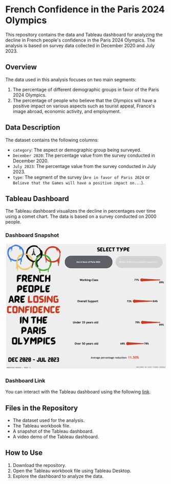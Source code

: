 # French Confidence in the Paris 2024 Olympics

This repository contains the data and Tableau dashboard for analyzing the decline in French people's confidence in the Paris 2024 Olympics. The analysis is based on survey data collected in December 2020 and July 2023.

## Overview

The data used in this analysis focuses on two main segments:
1. The percentage of different demographic groups in favor of the Paris 2024 Olympics.
2. The percentage of people who believe that the Olympics will have a positive impact on various aspects such as tourist appeal, France's image abroad, economic activity, and employment.

## Data Description

The dataset contains the following columns:
- `category`: The aspect or demographic group being surveyed.
- `December 2020`: The percentage value from the survey conducted in December 2020.
- `July 2023`: The percentage value from the survey conducted in July 2023.
- `type`: The segment of the survey (`Are in favor of Paris 2024` or `Believe that the Games will have a positive impact on...`).


## Tableau Dashboard

The Tableau dashboard visualizes the decline in percentages over time using a comet chart. The data is based on a survey conducted on 2000 people.

### Dashboard Snapshot

![Dashboard Snapshot](Snapshot.png)

### Dashboard Link

You can interact with the Tableau dashboard using the following [link](https://public.tableau.com/views/FrenchpeoplearelosingconfidenceintheParisOlympicsMOM2024Week21/Paris_Olympics?:language=en-US&:sid=&:display_count=n&:origin=viz_share_link).

## Files in the Repository

- The dataset used for the analysis.
- The Tableau workbook file.
- A snapshot of the Tableau dashboard.
- A video demo of the Tableau dashboard.

## How to Use

1. Download the repository.
2. Open the Tableau workbook file using Tableau Desktop.
3. Explore the dashboard to analyze the data.

